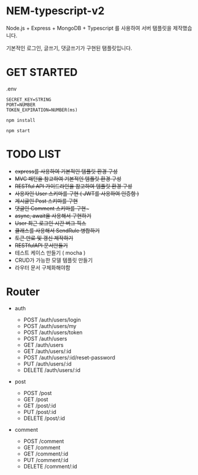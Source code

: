 # NEM-typescript-v2

Node.js + Express + MongoDB + Typescript 를 사용하여 서버 탬플릿을 제작했습니다.

기본적인 로그인, 글쓰기, 댓글쓰기가 구현된 탬플릿입니다.

# GET STARTED

.env

```
SECRET_KEY=STRING
PORT=NUMBER
TOKEN_EXPIRATION=NUMBER(ms)
```

```
npm install
```

```
npm start
```

# TODO LIST

-   ~~express를 사용하여 기본적인 템플릿 환경 구성~~
-   ~~MVC 패턴을 참고하여 기본적인 템플릿 환경 구성~~
-   ~~RESTful API 가이드라인을 참고하여 템플릿 환경 구성~~
-   ~~사용자인 User 스키마를 구현 ( JWT를 사용하여 인증함 )~~
-   ~~게시글인 Post 스키마를 구현~~
-   ~~댓글인 Comment 스키마를 구현~~~
-   ~~async, await을 사용해서 구현하기~~
-   ~~User 최근 로그인 시간 버그 픽스~~
-   ~~클래스를 사용해서 SendRule 병합하기~~
-   ~~토큰 만료 및 갱신 제작하기~~
-   ~~RESTfulAPI 문서만들기~~
-   테스트 케이스 만들기 ( mocha )
-   CRUD가 가능한 모델 템플릿 만들기
-   라우터 문서 구체화해야함

# Router

-   auth

    -   POST /auth/users/login
    -   POST /auth/users/my
    -   POST /auth/users/token
    -   POST /auth/users
    -   GET /auth/users
    -   GET /auth/users/:id
    -   POST /auth/users/:id/reset-password
    -   PUT /auth/users/:id
    -   DELETE /auth/users/:id

-   post

    -   POST /post
    -   GET /post
    -   GET /post/:id
    -   PUT /post/:id
    -   DELETE /post/:id

-   comment
    -   POST /comment
    -   GET /comment
    -   GET /comment/:id
    -   PUT /comment/:id
    -   DELETE /comment/:id
